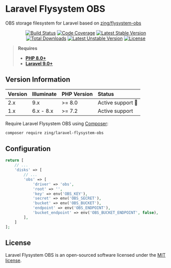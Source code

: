 # Laravel Flysystem OBS

OBS storage filesystem for Laravel based on [zing/flysystem-obs](https://github.com/zingimmick/flysystem-obs)

<p align="center">
<a href="https://github.com/zingimmick/laravel-flysystem-obs/actions"><img src="https://github.com/zingimmick/laravel-flysystem-obs/workflows/tests/badge.svg" alt="Build Status"></a>
<a href="https://codecov.io/gh/zingimmick/laravel-flysystem-obs"><img src="https://codecov.io/gh/zingimmick/laravel-flysystem-obs/branch/master/graph/badge.svg" alt="Code Coverage" /></a>
<a href="https://packagist.org/packages/zing/laravel-flysystem-obs"><img src="https://poser.pugx.org/zing/laravel-flysystem-obs/v/stable.svg" alt="Latest Stable Version"></a>
<a href="https://packagist.org/packages/zing/laravel-flysystem-obs"><img src="https://poser.pugx.org/zing/laravel-flysystem-obs/downloads" alt="Total Downloads"></a>
<a href="https://packagist.org/packages/zing/laravel-flysystem-obs"><img src="https://poser.pugx.org/zing/laravel-flysystem-obs/v/unstable.svg" alt="Latest Unstable Version"></a>
<a href="https://packagist.org/packages/zing/laravel-flysystem-obs"><img src="https://poser.pugx.org/zing/laravel-flysystem-obs/license" alt="License"></a>
</p>

> **Requires**
> - **[PHP 8.0+](https://php.net/releases/)**
> - **[Laravel 9.0+](https://laravel.com/docs/releases)**

## Version Information

| Version | Illuminate | PHP Version | Status                  |
|:--------|:-----------|:------------|:------------------------|
| 2.x     | 9.x        | >= 8.0      | Active support :rocket: |
| 1.x     | 6.x - 8.x  | >= 7.2      | Active support          |

Require Laravel Flysystem OBS using [Composer](https://getcomposer.org):

```bash
composer require zing/laravel-flysystem-obs
```

## Configuration

```php
return [
    // ...
    'disks' => [
        // ...
        'obs' => [
            'driver' => 'obs',
            'root' => '',
            'key' => env('OBS_KEY'),
            'secret' => env('OBS_SECRET'),
            'bucket' => env('OBS_BUCKET'),
            'endpoint' => env('OBS_ENDPOINT'),
            'bucket_endpoint' => env('OBS_BUCKET_ENDPOINT', false),
        ],
    ]
];
```

## License

Laravel Flysystem OBS is an open-sourced software licensed under the [MIT license](LICENSE).
